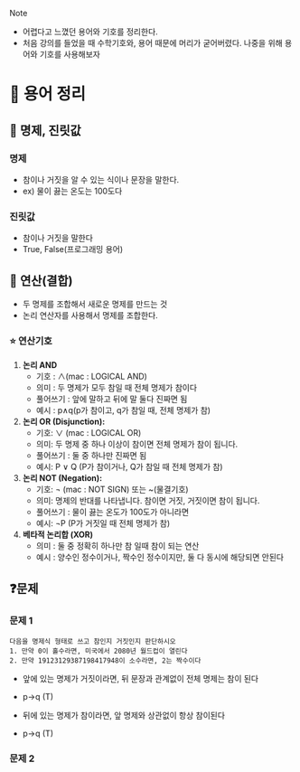> [!NOTE]
> - 어렵다고 느꼈던 용어와 기호를 정리한다.
> - 처음 강의를 들었을 때 수학기호와, 용어 때문에 머리가 굳어버렸다. 
>   나중을 위해 용어와 기호를 사용해보자

# 🔖 용어 정리
## 📙 명제, 진릿값
### 명제
- 참이나 거짓을 알 수 있는 식이나 문장을 말한다.
- ex) 물이 끓는 온도는 100도다
### 진릿값
- 참이나 거짓을 말한다
- True, False(프로그래밍 용어)

## 📗 연산(결합)
- 두 명제를 조합해서 새로운 명제를 만드는 것
- 논리 연산자를 사용해서 명제를 조합한다.
### ⭐ 연산기호
1. **논리 AND**
   - 기호 : ∧(mac : LOGICAL AND)
   - 의미 : 두 명제가 모두 참일 때 전체 명제가 참이다
   - 풀어쓰기 : 앞에 말하고 뒤에 말 둘다 진짜면 됨
   - 예시 : p∧q(p가 참이고, q가 참일 때, 전체 명제가 참)
2. **논리 OR (Disjunction):**
   - 기호: ∨ (mac : LOGICAL OR)
   - 의미: 두 명제 중 하나 이상이 참이면 전체 명제가 참이 됩니다.
   - 풀어쓰기 : 둘 중 하나만 진짜면 됨
   - 예시: P ∨ Q (P가 참이거나, Q가 참일 때 전체 명제가 참)
3. **논리 NOT (Negation):**
   - 기호: ¬ (mac : NOT SIGN) 또는 ~(물결기호)
   - 의미: 명제의 반대를 나타냅니다. 참이면 거짓, 거짓이면 참이 됩니다.
   - 풀어쓰기 : 물이 끓는 온도가 100도가 아니라면
   - 예시: ¬P (P가 거짓일 때 전체 명제가 참) 
4. **베타적 논리합 (XOR)**
   - 의미 : 둘 중 정확히 하나만 참 일때 참이 되는 연산
   - 예시 : 양수인 정수이거나, 짝수인 정수이지만, 둘 다 동시에 해당되면 안된다

## ❓문제
### 문제 1
```
다음을 명제식 형태로 쓰고 참인지 거짓인지 판단하시오
1. 만약 0이 홀수라면, 미국에서 2080년 월드컵이 열린다
2. 만약 19123129387198417948이 소수라면, 2는 짝수이다
```
   - 앞에 있는 명제가 거짓이라면, 뒤 문장과 관계없이 전체 명제는 참이 된다
   - p→q (T)

   - 뒤에 있는 명제가 참이라면, 앞 명제와 상관없이 항상 참이된다
   - p→q (T)
### 문제 2
